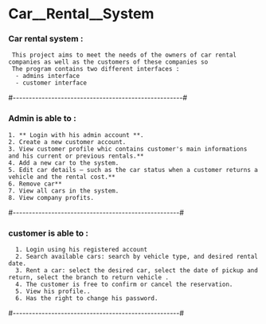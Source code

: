 # Car__Rental__System
### Car rental system : 
     This project aims to meet the needs of the owners of car rental companies as well as the customers of these companies so
     The program contains two different interfaces :
      - admins interface 
      - customer interface
     
#-----------------------------------------------------#

### Admin is able to :
    1. ** Login with his admin account **.
    2. Create a new customer account.
    3. View customer profile whic contains customer's main informations and his current or previous rentals.**
    4. Add a new car to the system.
    5. Edit car details – such as the car status when a customer returns a vehicle and the rental cost.**
    6. Remove car** 
    7. View all cars in the system.
    8. View company profits.
 
 #----------------------------------------------------#
 
 ### customer is able to :
      1. Login using his registered account
      2. Search available cars: search by vehicle type, and desired rental date.
      3. Rent a car: select the desired car, select the date of pickup and return, select the branch to return vehicle .
      4. The customer is free to confirm or cancel the reservation.
      5. View his profile..
      6. Has the right to change his password.
      
#----------------------------------------------------#
     
